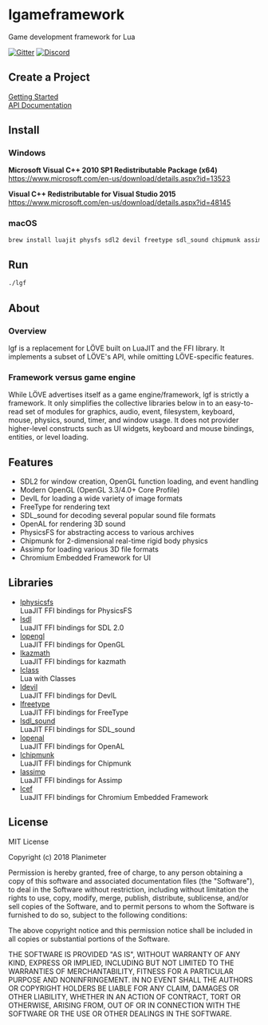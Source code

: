 # lgameframework
Game development framework for Lua

[![Gitter](https://img.shields.io/gitter/room/nwjs/nw.js.svg)](https://gitter.im/Planimeter/lgameframework?utm_source=badge&utm_medium=badge&utm_campaign=pr-badge&utm_content=badge)
[![Discord](https://img.shields.io/badge/chat-on%20discord-brightgreen.svg)](https://discord.gg/aR3X8Vz?utm_source=badge&utm_medium=badge&utm_campaign=pr-badge&utm_content=badge)

## Create a Project
[Getting Started](https://github.com/Planimeter/lgameframework/wiki/Getting%20Started)  
[API Documentation](https://github.com/Planimeter/lgameframework/wiki)

## Install
### Windows
**Microsoft Visual C++ 2010 SP1 Redistributable Package (x64)**  
https://www.microsoft.com/en-us/download/details.aspx?id=13523

**Visual C++ Redistributable for Visual Studio 2015**  
https://www.microsoft.com/en-us/download/details.aspx?id=48145

### macOS
```bash
brew install luajit physfs sdl2 devil freetype sdl_sound chipmunk assimp
```

## Run
```bash
./lgf
```

## About
### Overview
lgf is a replacement for LÖVE built on LuaJIT and the FFI library. It implements
a subset of LÖVE's API, while omitting LÖVE-specific features.

### Framework versus game engine
While LÖVE advertises itself as a game engine/framework, lgf is strictly a
framework. It only simplifies the collective libraries below in to an
easy-to-read set of modules for graphics, audio, event, filesystem, keyboard,
mouse, physics, sound, timer, and window usage. It does not provider
higher-level constructs such as UI widgets, keyboard and mouse bindings,
entities, or level loading.

## Features
* SDL2 for window creation, OpenGL function loading, and event handling
* Modern OpenGL (OpenGL 3.3/4.0+ Core Profile)
* DevIL for loading a wide variety of image formats
* FreeType for rendering text
* SDL_sound for decoding several popular sound file formats
* OpenAL for rendering 3D sound
* PhysicsFS for abstracting access to various archives
* Chipmunk for 2-dimensional real-time rigid body physics
* Assimp for loading various 3D file formats
* Chromium Embedded Framework for UI

## Libraries
* [lphysicsfs](https://github.com/Planimeter/lphysicsfs)  
LuaJIT FFI bindings for PhysicsFS
* [lsdl](https://github.com/Planimeter/lsdl)  
LuaJIT FFI bindings for SDL 2.0
* [lopengl](https://github.com/Planimeter/lopengl)  
LuaJIT FFI bindings for OpenGL
* [lkazmath](https://github.com/Planimeter/lkazmath)  
LuaJIT FFI bindings for kazmath
* [lclass](https://github.com/andrewmcwatters/lclass)  
Lua with Classes
* [ldevil](https://github.com/Planimeter/ldevil)  
LuaJIT FFI bindings for DevIL
* [lfreetype](https://github.com/Planimeter/lfreetype)  
LuaJIT FFI bindings for FreeType
* [lsdl_sound](https://github.com/Planimeter/lsdl_sound)  
LuaJIT FFI bindings for SDL_sound
* [lopenal](https://github.com/Planimeter/lopenal)  
LuaJIT FFI bindings for OpenAL
* [lchipmunk](https://github.com/Planimeter/lchipmunk)  
LuaJIT FFI bindings for Chipmunk
* [lassimp](https://github.com/Planimeter/lassimp)  
LuaJIT FFI bindings for Assimp
* [lcef](https://github.com/Planimeter/lcef)  
LuaJIT FFI bindings for Chromium Embedded Framework

## License
MIT License

Copyright (c) 2018 Planimeter

Permission is hereby granted, free of charge, to any person obtaining a copy
of this software and associated documentation files (the "Software"), to deal
in the Software without restriction, including without limitation the rights
to use, copy, modify, merge, publish, distribute, sublicense, and/or sell
copies of the Software, and to permit persons to whom the Software is
furnished to do so, subject to the following conditions:

The above copyright notice and this permission notice shall be included in all
copies or substantial portions of the Software.

THE SOFTWARE IS PROVIDED "AS IS", WITHOUT WARRANTY OF ANY KIND, EXPRESS OR
IMPLIED, INCLUDING BUT NOT LIMITED TO THE WARRANTIES OF MERCHANTABILITY,
FITNESS FOR A PARTICULAR PURPOSE AND NONINFRINGEMENT. IN NO EVENT SHALL THE
AUTHORS OR COPYRIGHT HOLDERS BE LIABLE FOR ANY CLAIM, DAMAGES OR OTHER
LIABILITY, WHETHER IN AN ACTION OF CONTRACT, TORT OR OTHERWISE, ARISING FROM,
OUT OF OR IN CONNECTION WITH THE SOFTWARE OR THE USE OR OTHER DEALINGS IN THE
SOFTWARE.
